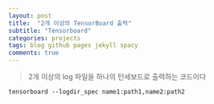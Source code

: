 ```yaml
---
layout: post
title:  "2개 이상의 TensorBoard 출력"
subtitle: "Tensorboard"
categories: projects
tags: blog github pages jekyll spacy
comments: true
---
```

> 2개 이상의 log 파일을 하나의 턴세보드로 출력하는 코드이다
>
>

```
tensorboard --logdir_spec name1:path1,name2:path2
```
